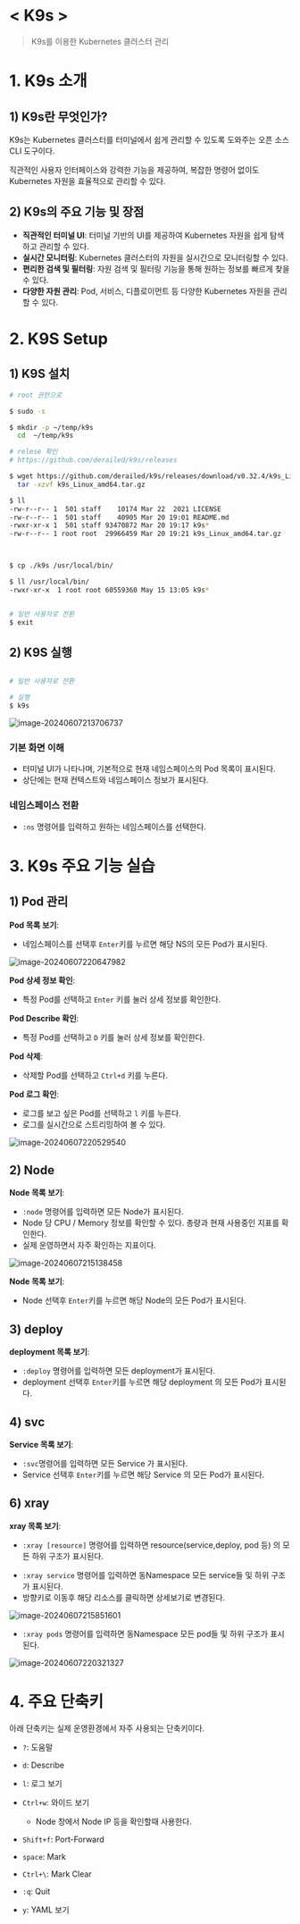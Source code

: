 # < K9s >

> K9s를 이용한 Kubernetes 클러스터 관리





# 1. K9s 소개

## 1) K9s란 무엇인가?

K9s는 Kubernetes 클러스터를 터미널에서 쉽게 관리할 수 있도록 도와주는 오픈 소스 CLI 도구이다. 

직관적인 사용자 인터페이스와 강력한 기능을 제공하여, 복잡한 명령어 없이도 Kubernetes 자원을 효율적으로 관리할 수 있다.



## 2) K9s의 주요 기능 및 장점

* **직관적인 터미널 UI**: 터미널 기반의 UI를 제공하여 Kubernetes 자원을 쉽게 탐색하고 관리할 수 있다.
* **실시간 모니터링**: Kubernetes 클러스터의 자원을 실시간으로 모니터링할 수 있다.
* **편리한 검색 및 필터링**: 자원 검색 및 필터링 기능을 통해 원하는 정보를 빠르게 찾을 수 있다.
* **다양한 자원 관리**: Pod, 서비스, 디플로이먼트 등 다양한 Kubernetes 자원을 관리할 수 있다.







# 2. K9S Setup

## 1) K9S 설치

```sh
# root 권한으로

$ sudo -s

$ mkdir -p ~/temp/k9s
  cd  ~/temp/k9s

# relese 확인
# https://github.com/derailed/k9s/releases

$ wget https://github.com/derailed/k9s/releases/download/v0.32.4/k9s_Linux_amd64.tar.gz
  tar -xzvf k9s_Linux_amd64.tar.gz

$ ll
-rw-r--r-- 1  501 staff    10174 Mar 22  2021 LICENSE
-rw-r--r-- 1  501 staff    40905 Mar 20 19:01 README.md
-rwxr-xr-x 1  501 staff 93470872 Mar 20 19:17 k9s*
-rw-r--r-- 1 root root  29966459 Mar 20 19:21 k9s_Linux_amd64.tar.gz



$ cp ./k9s /usr/local/bin/

$ ll /usr/local/bin/
-rwxr-xr-x  1 root root 60559360 May 15 13:05 k9s*


# 일반 사용자로 전환
$ exit 

```



## 2) K9S 실행

```sh

# 일반 사용자로 전환

# 실행
$ k9s

```

![image-20240607213706737](./k9s.assets/image-20240607213706737.png)



### **기본 화면 이해**

- 터미널 UI가 나타나며, 기본적으로 현재 네임스페이스의 Pod 목록이 표시된다.
- 상단에는 현재 컨텍스트와 네임스페이스 정보가 표시된다.



### **네임스페이스 전환**

- `:ns` 명령어를 입력하고 원하는 네임스페이스를 선택한다.





# 3. K9s 주요 기능 실습



## 1) Pod 관리

**Pod 목록 보기**:

- 네임스페이스를 선택후 `Enter`키를 누르면 해당 NS의 모든 Pod가 표시된다.

![image-20240607220647982](./k9s.assets/image-20240607220647982.png)



**Pod 상세 정보 확인**:

- 특정 Pod를 선택하고 `Enter` 키를 눌러 상세 정보를 확인한다.

**Pod Describe 확인**:

- 특정 Pod를 선택하고 `D` 키를 눌러 상세 정보를 확인한다.

**Pod 삭제**:

- 삭제할 Pod를 선택하고 `Ctrl+d` 키를 누른다.

**Pod 로그 확인**:

- 로그를 보고 싶은 Pod를 선택하고 `l` 키를 누른다.
- 로그를 실시간으로 스트리밍하여 볼 수 있다.

![image-20240607220529540](./k9s.assets/image-20240607220529540.png)





## 2) Node

**Node 목록 보기**:

- `:node` 명령어를 입력하면 모든 Node가 표시된다.
- Node 당 CPU / Memory 정보를 확인할 수 있다. 총량과 현재 사용중인 지표를 확인한다.
- 실제 운영하면서 자주 확인하는 지표이다.

![image-20240607215138458](./k9s.assets/image-20240607215138458.png)

**Node 목록 보기**:

- Node 선택후 `Enter`키를 누르면 해당 Node의 모든 Pod가 표시된다.



## 3) deploy

**deployment 목록 보기**:

- `:deploy` 명령어를 입력하면 모든 deployment가 표시된다.
- deployment 선택후 `Enter`키를 누르면 해당 deployment 의 모든 Pod가 표시된다.



## 4) svc

**Service 목록 보기**:

- `:svc`명령어를 입력하면 모든 Service 가 표시된다.
- Service 선택후 `Enter`키를 누르면 해당 Service 의 모든 Pod가 표시된다.





## 6) xray

**xray 목록 보기**:

* `:xray [resource]` 명령어를 입력하면 resource(service,deploy, pod 등) 의 모든 하위 구조가 표시된다.

- `:xray service` 명령어를 입력하면 동Namespace 모든 service들 및 하위 구조가 표시된다.
- 방향키로 이동후 해당 리소스를 클릭하면 상세보기로 변경된다.

![image-20240607215851601](./k9s.assets/image-20240607215851601.png)

- `:xray pods` 명령어를 입력하면 동Namespace 모든 pod들 및 하위 구조가 표시된다.

![image-20240607220321327](./k9s.assets/image-20240607220321327.png)





# 4. 주요 단축키

아래 단축키는 실제 운영환경에서 자주 사용되는 단축키이다.

- `?`: 도움말

- `d`: Describe

- `l`: 로그 보기

- `Ctrl+w`: 와이드 보기

  - Node 창에서 Node IP 등을 확인할때 사용한다.

- `Shift+f`: Port-Forward

- `space`: Mark

- `Ctrl+\`: Mark Clear

- `:q`: Quit

- `y`: YAML 보기

  

  

